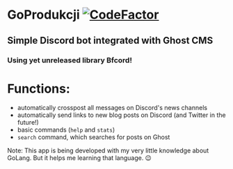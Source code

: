 # GoProdukcji [![CodeFactor](https://www.codefactor.io/repository/github/mrboombastic/goprodukcji/badge)](https://www.codefactor.io/repository/github/mrboombastic/goprodukcji)
## Simple Discord bot integrated with Ghost CMS
### Using yet unreleased library Bfcord!

# Functions:
- automatically crosspost all messages on Discord's news channels
- automatically send links to new blog posts on Discord (and Twitter in the future!)
- basic commands (`help` and `stats`)
- `search` command, which searches for posts on Ghost

Note: This app is being developed with my very little knowledge about GoLang. But it helps me learning that language. 😉
